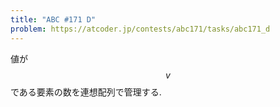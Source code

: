 ```yaml
---
title: "ABC #171 D"
problem: https://atcoder.jp/contests/abc171/tasks/abc171_d
---
```

値が $$ v $$ である要素の数を連想配列で管理する.
